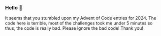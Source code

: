 ### Hello 👋
It seems that you stumbled upon my Advent of Code entries for 2024. The code here is terrible, most of the challenges took me under 5 minutes so thus, the code is really bad.
Please ignore the bad code!
Thank you!